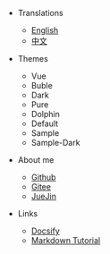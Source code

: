 * Translations
  * [English](/)
  * [中文](/zh-cn/)

* Themes
  * Vue
  * Buble
  * Dark
  * Pure
  * Dolphin
  * Default
  * Sample
  * Sample-Dark

* About me
  * [Github](https://github.com/yequanrui)
  * [Gitee](https://gitee.com/yequanrui)
  * [JueJin](https://juejin.cn/user/1231919572070647)

* Links
  * [Docsify](https://docsify.js.org/#/zh-cn/)
  * [Markdown Tutorial](https://markdown.com.cn/)
